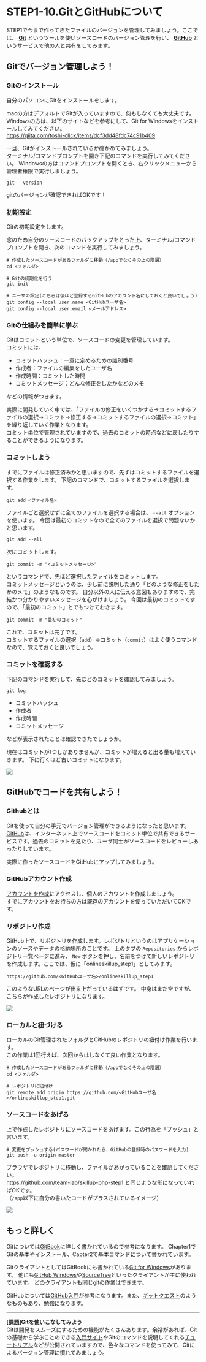 # STEP1-10.GitとGitHubについて

STEP1で今まで作ってきたファイルのバージョンを管理してみましょう。ここでは、
**[Git](https://git-scm.com/)** というツールを使いソースコードのバージョン管理を行い、
**[GitHub](https://github.com/)** というサービスで他の人と共有をしてみます。  


## Gitでバージョン管理しよう！

### Gitのインストール

自分のパソコンにGitをインストールをします。

macの方はデフォルトでGitが入っていますので、何もしなくても大丈夫です。  
Windowsの方は、以下のサイトなどを参考にして、Git for Windowsをインストールしてみてください。  
https://qiita.com/toshi-click/items/dcf3dd48fdc74c91b409

一旦、Gitがインストールされているか確かめてみましょう。  
ターミナル/コマンドプロンプトを開き下記のコマンドを実行してみてください。
Windowsの方はコマンドプロンプトを開くとき、右クリックメニューから管理者権限で実行しましょう。

```
git --version
```

gitのバージョンが確認できればOKです！

### 初期設定

Gitの初期設定をします。

念のため自分のソースコードのバックアップをとった上、ターミナル/コマンドプロンプトを開き、次のコマンドを実行してみましょう。

```
# 作成したソースコードがあるフォルダに移動（/appでなくその上の階層）
cd <フォルダ>

# Gitの初期化を行う
git init

# ユーザの設定(こちらは後ほど登録するGitHubのアカウント名にしておくと良いでしょう)
git config --local user.name <GitHubユーザ名>
git config --local user.email <メールアドレス>
```

### Gitの仕組みを簡単に学ぶ

Gitはコミットという単位で、ソースコードの変更を管理しています。  
コミットには、
- コミットハッシュ：一意に定めるための識別番号
- 作成者：ファイルの編集をしたユーザ名
- 作成時間：コミットした時間
- コミットメッセージ：どんな修正をしたかなどのメモ

などの情報がつきます。

実際に開発していく中では、「ファイルの修正をいくつかする→コミットするファイルの選択→コミット→修正する→コミットするファイルの選択→コミット」を繰り返していく作業となります。  
コミット単位で管理されていますので、過去のコミットの時点などに戻したりすることができるようになります。


### コミットしよう

すでにファイルは修正済みかと思いますので、先ずはコミットするファイルを選択する作業をします。
下記のコマンドで、コミットするファイルを選択します。

```
git add <ファイル名>
```

ファイルごと選択せずに全てのファイルを選択する場合は、 `--all` オプションを使います。
今回は最初のコミットなので全てのファイルを選択で問題ないかと思います。

```
git add --all
```

次にコミットします。

```
git commit -m "<コミットメッセージ>"
```

というコマンドで、先ほど選択したファイルをコミットします。  
コミットメッセージというのは、少し前に説明した通り「どのような修正をしたかのメモ」のようなものです。
自分以外の人に伝える意図もありますので、完結かつ分かりやすいメッセージを心がけましょう。
今回は最初のコミットですので、「最初のコミット」とでもつけておきます。

```
git commit -m "最初のコミット"
```

これで、コミットは完了です。  
コミットするファイルの選択（`add`）→コミット（`commit`）はよく使うコマンドなので、覚えておくと良いでしょう。


### コミットを確認する

下記のコマンドを実行して、先ほどのコミットを確認してみましょう。

```
git log
```

- コミットハッシュ
- 作成者
- 作成時間
- コミットメッセージ

などが表示されたことは確認できたでしょうか。

現在はコミットが1つしかありませんが、コミットが増えると出る量も増えていきます。
下に行くほど古いコミットになります。

![](../images/1_10_1.png)


## GitHubでコードを共有しよう！

### Githubとは

Gitを使って自分の手元でバージョン管理ができるようになったと思います。  
[GitHub](https://github.com)は、インターネット上でソースコードをコミット単位で共有できるサービスです。過去のコミットを見たり、ユーザ同士がソースコードをレビューしあったりしています。

実際に作ったソースコードをGitHubにアップしてみましょう。


### GitHubアカウント作成

[アカウントを作成](https://github.com/join)にアクセスし、個人のアカウントを作成しましょう。  
すでにアカウントをお持ちの方は既存のアカウントを使っていただいてOKです。


### リポジトリ作成

GitHub上で、リポジトリを作成します。レポジトリというのはアプリケーションのソースやデータの格納場所のことです。
上のタブの `Repositories` からレポジトリ一覧ページに進み、 `New` ボタンを押し、名前をつけて新しいレポジトリを作成します。ここでは、仮に「onlineskillup_step1」としてみます。

`https://github.com/<GitHubユーザ名>/onlineskillup_step1`

このようなURLのページが出来上がっているはずです。
中身はまだ空ですが、こちらが作成したレポジトリになります。

![](../images/1_10_2.png)


### ローカルと紐づける

ローカルのGit管理されたフォルダとGitHubのレポジトリの紐付け作業を行います。  
この作業は1回行えば、次回からはしなくて良い作業となります。

```
# 作成したソースコードがあるフォルダに移動（/appでなくその上の階層）
cd <フォルダ>

# レポジトリに紐付け
git remote add origin https://github.com/<GitHubユーザ名>/onlineskillup_step1.git
```


### ソースコードをあげる

上で作成したレポジトリにソースコードをあげます。この行為を「プッシュ」と言います。

```
# 変更をプッシュする(パスワードが聞かれたら、GitHubの登録時のパスワードを入力)
git push -u origin master
```

ブラウザでレポジトリに移動し、ファイルがあがっていることを確認してください。  
https://github.com/team-lab/skillup-php-step1 と同じような形になっていればOKです。  
（`/app`以下に自分の書いたコードがプラスされているイメージ）

![](../images/1_10_3.png)



## もっと詳しく

Gitについては[GitBook](http://git-scm.com/book/ja)に詳しく書かれているので参考になります。
Chapter1でGitの基本やインストール、Capter2で基本コマンドについて書かれています。

GitクライアントとしてはGitBookにも書かれている[Git for Windows](https://git-for-windows.github.io/)があります。
他にも[GitHub Windows](https://windows.github.com/)や[SourceTree](http://www.sourcetreeapp.com/)といったクライアントが主に使われています。
どのクライアントも同じgitの作業はできます。

GitHubについては[GitHub入門](http://www.slideshare.net/hideaki_honda/gitgithub-16508298)が参考になります。また、[ギットクエスト](http://gigazine.net/news/20160126-gitquest-review/)のようなものもあり、勉強になります。

***  

**[課題]Gitを使いこなしてみよう**  
Gitは開発をスムーズにするための機能がたくさんあります。余裕があれば、Gitの基礎から学ぶことのできる[入門サイト](http://www.backlog.jp/git-guide/)やGitのコマンドを説明してくれる[チュートリアル](https://www.atlassian.com/ja/git/tutorial)などが公開されていますので、色々なコマンドを使ってみて、Gitによるバージョン管理に慣れてみましょう。

